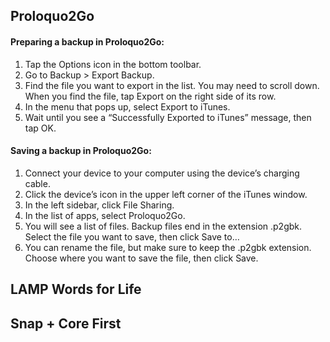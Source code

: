 ## Proloquo2Go
#### Preparing a backup in Proloquo2Go:
1. Tap the Options icon in the bottom toolbar.
2. Go to Backup > Export Backup.
3. Find the file you want to export in the list. You may need to scroll down. When you find the file, tap Export on the right side of its row.
4. In the menu that pops up, select Export to iTunes.
5. Wait until you see a “Successfully Exported to iTunes” message, then tap OK.

#### Saving a backup in Proloquo2Go:
1. Connect your device to your computer using the device’s charging cable.
2. Click the device’s icon in the upper left corner of the iTunes window.
3. In the left sidebar, click File Sharing.
4. In the list of apps, select Proloquo2Go.
5. You will see a list of files. Backup files end in the extension .p2gbk. Select the file you want to save, then click Save to…
6. You can rename the file, but make sure to keep the .p2gbk extension. Choose where you want to save the file, then click Save.

## LAMP Words for Life

## Snap + Core First
